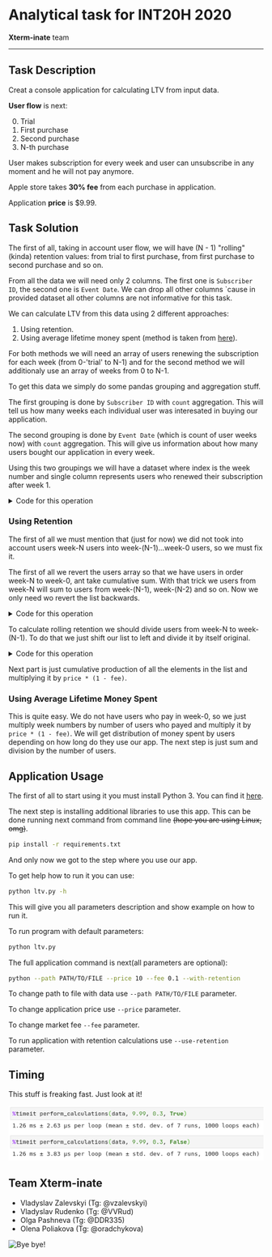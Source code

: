 # Analytical task for INT20H 2020

**Xterm-inate** team

---

## Task Description

Creat a console application for calculating LTV from input data.

**User flow** is next:

0. Trial
1. First purchase
2. Second purchase
3. N-th purchase

User makes subscription for every week and user can unsubscribe in any moment and he will not pay anymore.

Apple store takes **30% fee** from each purchase in application.

Application **price** is $9.99.

## Task Solution

The first of all, taking in account user flow, we will have (N - 1) "rolling" (kinda) retention values: from trial to first purchase, from first purchase to second purchase and so on.

From all the data we will need only 2 columns. The first one is `Subscriber ID`, the second one is `Event Date`. We can drop all other columns \`cause in provided dataset all other columns are not informative for this task.

We can calculate LTV from this data using 2 different approaches:

1. Using retention.
2. Using average lifetime money spent (method is taken from [here](https://www.thebalancesmb.com/how-to-calculate-the-lifetime-value-of-a-customer-4173824)).

For both methods we will need an array of users renewing the subscription for each week (from 0-'trial' to N-1) and for the second method we will additionaly use an array of weeks from 0 to N-1.

To get this data we simply do some pandas grouping and aggregation stuff.

The first grouping is done by `Subscriber ID` with `count` aggregation. This will tell us how many weeks each individual user was interesated in buying our application.

The second grouping is done by `Event Date` (which is count of user weeks now) with `count` aggregation. This will give us information about how many users bought our application in every week.

Using this two groupings we will have a dataset where index is the week number and single column represents users who renewed their subscription after week 1.

<details><summary>Code for this operation</summary>

Thank you for opening this spoiler. I thought it will never be opened. Groupings stuff is here.

```python
data = (data
        .groupby(by="Subscriber ID").count()
        .reset_index()
        .groupby(by="Event Date").count()
        .sort_index()
        )["Subscriber ID"]
weeks, user_counts = data.index.values - 1, data.values
```

</details>

### Using Retention

The first of all we must mention that (just for now) we did not took into account users week-N users into week-(N-1)...week-0 users, so we must fix it.

The first of all we revert the users array so that we have users in order week-N to week-0, ant take cumulative sum. With that trick we users from week-N will sum to users from week-(N-1), week-(N-2) and so on. Now we only need wo revert the list backwards.

<details><summary>Code for this operation</summary>

Hey, you are back! Nice to meet you... Again. We are counting users by weeks here, come to see it.

```python
    users = user_counts[::-1].cumsum()[::-1]
```

</details>

To calculate rolling retention we should divide users from week-N to week-(N-1). To do that we just shift our list to left and divide it by itself original.

<details><summary>Code for this operation</summary>

Wow, you opened it. Very impressive. Just simple shift and division code here. ~~Why I have created a spoiler for it?~~

```python
users[1:] / users[0:-1]
```

</details>

Next part is just cumulative production of all the elements in the list and multiplying it by `price * (1 - fee)`.

### Using Average Lifetime Money Spent

This is quite easy. We do not have users who pay in week-0, so we just multiply week numbers by number of users who payed and multiply it by `price * (1 - fee)`. We will get distribution of money spent by users depending on how long do they use our app. The next step is just sum and division by the number of users.

## Application Usage

The first of all to start using it you must install Python 3. You can find it [here](https://www.python.org/downloads/).

The next step is installing additional libraries to use this app. This can be done running next command from command line ~~(hope you are using Linux, omg)~~.

```bash
pip install -r requirements.txt
```

And only now we got to the step where you use our app.

To get help how to run it you can use:

```bash
python ltv.py -h
```

This will give you all parameters description and show example on how to run it.

To run program with default parameters:

```bash
python ltv.py
```

The full application command is next(all parameters are optional):

```bash
python --path PATH/TO/FILE --price 10 --fee 0.1 --with-retention
```

To change path to file with data use `--path PATH/TO/FILE` parameter.

To change application price use `--price` parameter.

To change market fee `--fee` parameter.

To run application with retention calculations use `--use-retention` parameter.

## Timing

This stuff is freaking fast. Just look at it!

![Here must be all the time stuff but it is lost. Come back later, please.](./static/timing.png)

## Team Xterm-inate

- Vladyslav Zalevskyi (Tg: @vzalevskyi)
- Vladyslav Rudenko (Tg: @VVRud)
- Olga Pashneva (Tg: @DDR335)
- Olena Poliakova (Tg: @oradchykova)

![Bye bye!](https://media.giphy.com/media/1xucXbDnMIYkU/giphy.gif)
